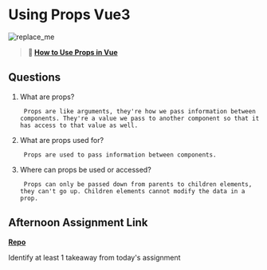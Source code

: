 # Using Props Vue3

![replace_me](https://codeworks.blob.core.windows.net/public/assets/img/illustrations/placeholder.svg)

> **📖 [How to Use Props in Vue](https://codeworksacademy.com/fs-student-guide/resources/wk6/02-Props)**

## Questions

1. What are props?

        Props are like arguments, they're how we pass information between components. They're a value we pass to another component so that it has access to that value as well.

2. What are props used for?

        Props are used to pass information between components.

3. Where can props be used or accessed?

        Props can only be passed down from parents to children elements, they can't go up. Children elements cannot modify the data in a prop.

## Afternoon Assignment Link

**[Repo](https://github.com/TamraPeterson/<ASSIGNMENT_REPO>)**

Identify at least 1 takeaway from today's assignment
